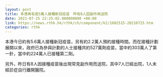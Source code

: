 ```yaml
---
layout: post
title: 本港再有逾5萬人接種新冠疫苗　昨有8人因副作用送院
date: 2021-07-25 22:25:02.000000000 +08:00
link: https://news.rthk.hk/rthk/ch/component/k2/1602515-20210725.htm
categories: rthk
---
```


本港今日約有5.6萬人接種新冠疫苗，另有約2.2萬人預約接種時間。而在接種計劃展開以來，政府已為參與計劃的人士接種共約527萬劑疫苗，當中約303萬人了第一針，當中約224萬人已接種第二劑。

另外，昨日有8人因接種疫苗後出現常見副作用而送院，其中7人已經出院，1人未經診症自行離開醫院。
